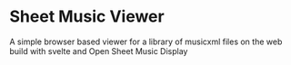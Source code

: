 # Sheet Music Viewer
A simple browser based viewer for a library of musicxml files on the web build with svelte
and Open Sheet Music Display
